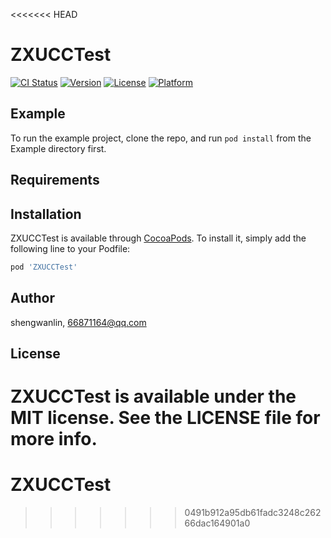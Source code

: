 <<<<<<< HEAD
# ZXUCCTest

[![CI Status](https://img.shields.io/travis/shengwanlin/ZXUCCTest.svg?style=flat)](https://travis-ci.org/shengwanlin/ZXUCCTest)
[![Version](https://img.shields.io/cocoapods/v/ZXUCCTest.svg?style=flat)](https://cocoapods.org/pods/ZXUCCTest)
[![License](https://img.shields.io/cocoapods/l/ZXUCCTest.svg?style=flat)](https://cocoapods.org/pods/ZXUCCTest)
[![Platform](https://img.shields.io/cocoapods/p/ZXUCCTest.svg?style=flat)](https://cocoapods.org/pods/ZXUCCTest)

## Example

To run the example project, clone the repo, and run `pod install` from the Example directory first.

## Requirements

## Installation

ZXUCCTest is available through [CocoaPods](https://cocoapods.org). To install
it, simply add the following line to your Podfile:

```ruby
pod 'ZXUCCTest'
```

## Author

shengwanlin, 66871164@qq.com

## License

ZXUCCTest is available under the MIT license. See the LICENSE file for more info.
=======
# ZXUCCTest
>>>>>>> 0491b912a95db61fadc3248c26266dac164901a0
